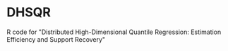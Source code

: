 # DHSQR
R code for "Distributed High-Dimensional Quantile Regression: Estimation Efficiency and Support Recovery"
